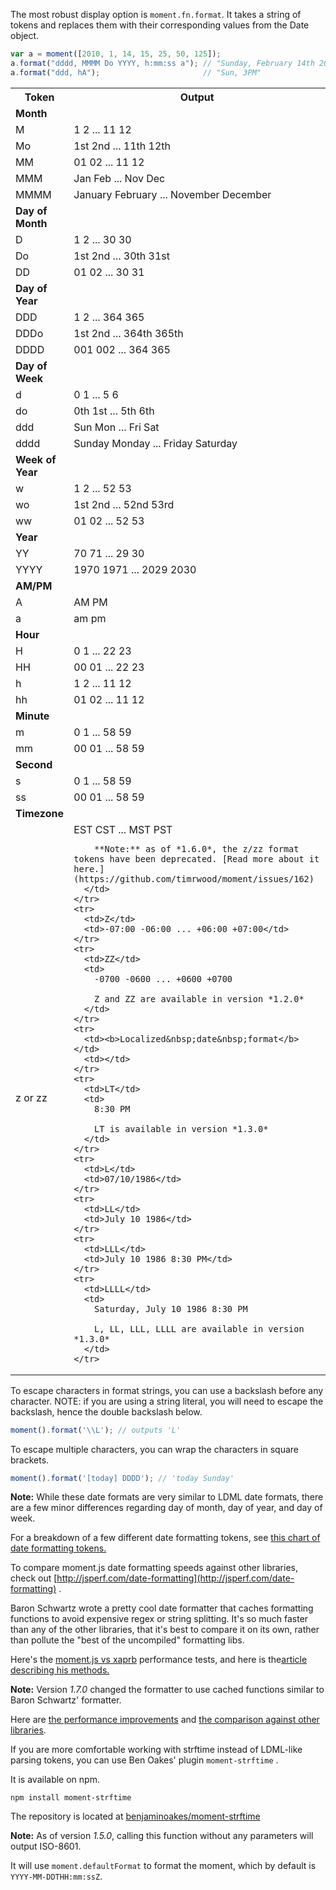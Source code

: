 The most robust display option is `moment.fn.format`. It takes a string of tokens and replaces them with their corresponding values from the Date object.

```javascript
var a = moment([2010, 1, 14, 15, 25, 50, 125]);
a.format("dddd, MMMM Do YYYY, h:mm:ss a"); // "Sunday, February 14th 2010, 3:25:50 pm"
a.format("ddd, hA");                       // "Sun, 3PM"
```

<table class="table table-striped table-bordered">
  <tbody>
    <tr>
      <th>Token</th>
      <th>Output</th>
    </tr>
    <tr>
      <td><b>Month</b></td>
      <td></td>
    </tr>
    <tr>
      <td>M</td>
      <td>1 2 ... 11 12</td>
    </tr>
    <tr>
      <td>Mo</td>
      <td>1st 2nd ... 11th 12th</td>
    </tr>
    <tr>
      <td>MM</td>
      <td>01 02 ... 11 12</td>
    </tr>
    <tr>
      <td>MMM</td>
      <td>Jan Feb ... Nov Dec</td>
    </tr>
    <tr>
      <td>MMMM</td>
      <td>January February ... November December</td>
    </tr>
    <tr>
      <td><b>Day of Month</b></td>
      <td></td>
    </tr>
    <tr>
      <td>D</td>
      <td>1 2 ... 30 30</td>
    </tr>
    <tr>
      <td>Do</td>
      <td>1st 2nd ... 30th 31st</td>
    </tr>
    <tr>
      <td>DD</td>
      <td>01 02 ... 30 31</td>
    </tr>
    <tr>
      <td><b>Day of Year</b></td>
      <td></td>
    </tr>
    <tr>
      <td>DDD</td>
      <td>1 2 ... 364 365</td>
    </tr>
    <tr>
      <td>DDDo</td>
      <td>1st 2nd ... 364th 365th</td>
    </tr>
    <tr>
      <td>DDDD</td>
      <td>001 002 ... 364 365</td>
    </tr>
    <tr>
      <td><b>Day of Week</b></td>
      <td></td>
    </tr>
    <tr>
      <td>d</td>
      <td>0 1 ... 5 6</td>
    </tr>
    <tr>
      <td>do</td>
      <td>0th 1st ... 5th 6th</td>
    </tr>
    <tr>
      <td>ddd</td>
      <td>Sun Mon ... Fri Sat</td>
    </tr>
    <tr>
      <td>dddd</td>
      <td>Sunday Monday ... Friday Saturday</td>
    </tr>
    <tr>
      <td><b>Week of Year</b></td>
      <td></td>
    </tr>
    <tr>
      <td>w</td>
      <td>1 2 ... 52 53</td>
    </tr>
    <tr>
      <td>wo</td>
      <td>1st 2nd ... 52nd 53rd</td>
    </tr>
    <tr>
      <td>ww</td>
      <td>01 02 ... 52 53</td>
    </tr>
    <tr>
      <td><b>Year</b></td>
      <td></td>
    </tr>
    <tr>
      <td>YY</td>
      <td>70 71 ... 29 30</td>
    </tr>
    <tr>
      <td>YYYY</td>
      <td>1970 1971 ... 2029 2030</td>
    </tr>
    <tr>
      <td><b>AM/PM</b></td>
      <td></td>
    </tr>
    <tr>
      <td>A</td>
      <td>AM PM</td>
    </tr>
    <tr>
      <td>a</td>
      <td>am pm</td>
    </tr>
    <tr>
      <td><b>Hour</b></td>
      <td></td>
    </tr>
    <tr>
      <td>H</td>
      <td>0 1 ... 22 23</td>
    </tr>
    <tr>
      <td>HH</td>
      <td>00 01 ... 22 23</td>
    </tr>
    <tr>
      <td>h</td>
      <td>1 2 ... 11 12</td>
    </tr>
    <tr>
      <td>hh</td>
      <td>01 02 ... 11 12</td>
    </tr>
    <tr>
      <td><b>Minute</b></td>
      <td></td>
    </tr>
    <tr>
      <td>m</td>
      <td>0 1 ... 58 59</td>
    </tr>
    <tr>
      <td>mm</td>
      <td>00 01 ... 58 59</td>
    </tr>
    <tr>
      <td><b>Second</b></td>
      <td></td>
    </tr>
    <tr>
      <td>s</td>
      <td>0 1 ... 58 59</td>
    </tr>
    <tr>
      <td>ss</td>
      <td>00 01 ... 58 59</td>
    </tr>
    <tr>
      <td><b>Timezone</b></td>
      <td></td>
    </tr>
    <tr>
      <td>z or zz</td>
      <td>
        EST CST ... MST PST

        **Note:** as of *1.6.0*, the z/zz format tokens have been deprecated. [Read more about it here.](https://github.com/timrwood/moment/issues/162)
      </td>
    </tr>
    <tr>
      <td>Z</td>
      <td>-07:00 -06:00 ... +06:00 +07:00</td>
    </tr>
    <tr>
      <td>ZZ</td>
      <td>
        -0700 -0600 ... +0600 +0700

        Z and ZZ are available in version *1.2.0*
      </td>
    </tr>
    <tr>
      <td><b>Localized&nbsp;date&nbsp;format</b></td>
      <td></td>
    </tr>
    <tr>
      <td>LT</td>
      <td>
        8:30 PM

        LT is available in version *1.3.0*
      </td>
    </tr>
    <tr>
      <td>L</td>
      <td>07/10/1986</td>
    </tr>
    <tr>
      <td>LL</td>
      <td>July 10 1986</td>
    </tr>
    <tr>
      <td>LLL</td>
      <td>July 10 1986 8:30 PM</td>
    </tr>
    <tr>
      <td>LLLL</td>
      <td>
        Saturday, July 10 1986 8:30 PM

        L, LL, LLL, LLLL are available in version *1.3.0*
      </td>
    </tr>
  </tbody>
</table>

To escape characters in format strings, you can use a backslash before any character. NOTE: if you are using a string literal, you will need to escape the backslash, hence the double backslash below.

```javascript
moment().format('\\L'); // outputs 'L'
```

To escape multiple characters, you can wrap the characters in square brackets.

```javascript
moment().format('[today] DDDD'); // 'today Sunday'
```

**Note:** While these date formats are very similar to LDML date formats, there are a few minor differences regarding day of month, day of year, and day of week.

For a breakdown of a few different date formatting tokens, see [this chart of date formatting tokens.](https://docs.google.com/spreadsheet/ccc?key=0AtgZluze7WMJdDBOLUZfSFIzenIwOHNjaWZoeGFqbWc&amp;hl=en_US#gid=0)

To compare moment.js date formatting speeds against other libraries, check out [http://jsperf.com/date-formatting](http://jsperf.com/date-formatting) .

Baron Schwartz wrote a pretty cool date formatter that caches formatting functions to avoid expensive regex or string splitting. It's so much faster than any of the other libraries, that it's best to compare it on its own, rather than pollute the "best of the uncompiled" formatting libs.

Here's the [moment.js vs xaprb](http://jsperf.com/momentjs-vs-xaprb) performance tests, and here is the[article describing his methods.](http://www.xaprb.com/blog/2005/12/12/javascript-closures-for-runtime-efficiency/)

**Note:** Version *1.7.0* changed the formatter to use cached functions similar to Baron Schwartz' formatter.

Here are [the performance improvements](http://jsperf.com/momentjs-cached-format-functions) and [the comparison against other libraries](http://jsperf.com/date-formatting/8).

If you are more comfortable working with strftime instead of LDML-like parsing tokens, you can use Ben Oakes' plugin `moment-strftime` .

It is available on npm.

```
npm install moment-strftime
```

The repository is located at [benjaminoakes/moment-strftime](https://github.com/benjaminoakes/moment-strftime)

**Note:** As of version *1.5.0*, calling this function without any parameters will output ISO-8601.

It will use `moment.defaultFormat` to format the moment, which by default is `YYYY-MM-DDTHH:mm:ssZ`.
